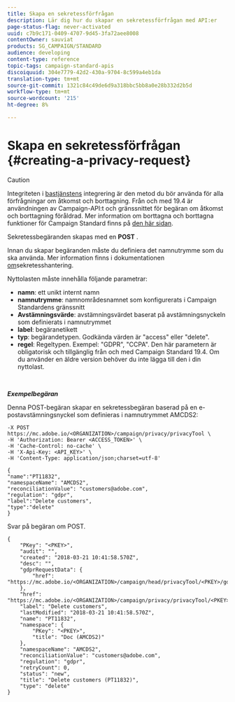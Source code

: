 ```yaml
---
title: Skapa en sekretessförfrågan
description: Lär dig hur du skapar en sekretessförfrågan med API:er
page-status-flag: never-activated
uuid: c7b9c171-0409-4707-9d45-3fa72aee8008
contentOwner: sauviat
products: SG_CAMPAIGN/STANDARD
audience: developing
content-type: reference
topic-tags: campaign-standard-apis
discoiquuid: 304e7779-42d2-430a-9704-8c599a4eb1da
translation-type: tm+mt
source-git-commit: 1321c84c49de6d9a318bbc5bb8a0e28b332d2b5d
workflow-type: tm+mt
source-wordcount: '215'
ht-degree: 8%

---
```



# Skapa en sekretessförfrågan {#creating-a-privacy-request}

>[!CAUTION]
>
>Integriteten i [bastjänstens](https://adobe.io/apis/cloudplatform/gdpr.html) integrering är den metod du bör använda för alla förfrågningar om åtkomst och borttagning. Från och med 19.4 är användningen av Campaign-API:t och gränssnittet för begäran om åtkomst och borttagning föråldrad. Mer information om borttagna och borttagna funktioner för Campaign Standard finns på [den här sidan](https://helpx.adobe.com/se/campaign/kb/acs-deprecated-and-removed-features.html).

Sekretessbegäranden skapas med en **POST** .

Innan du skapar begäranden måste du definiera det namnutrymme som du ska använda. Mer information finns i dokumentationen [om](https://helpx.adobe.com/se/campaign/kb/acs-privacy.html#ManagingPrivacyRequests)sekretesshantering.

Nyttolasten måste innehålla följande parametrar:

* **namn**: ett unikt internt namn
* **namnutrymme**: namnområdesnamnet som konfigurerats i Campaign Standardens gränssnitt
* **Avstämningsvärde**: avstämningsvärdet baserat på avstämningsnyckeln som definierats i namnutrymmet
* **label**: begäranetikett
* **typ**: begärandetypen. Godkända värden är &quot;access&quot; eller &quot;delete&quot;.
* **regel**: Regeltypen. Exempel: &quot;GDPR&quot;, &quot;CCPA&quot;. Den här parametern är obligatorisk och tillgänglig från och med Campaign Standard 19.4. Om du använder en äldre version behöver du inte lägga till den i din nyttolast.

<br/>

***Exempelbegäran***

Denna POST-begäran skapar en sekretessbegäran baserad på en e-postavstämningsnyckel som definieras i namnutrymmet AMCDS2:

```
-X POST https://mc.adobe.io/<ORGANIZATION>/campaign/privacy/privacyTool \
-H 'Authorization: Bearer <ACCESS_TOKEN>' \
-H 'Cache-Control: no-cache' \
-H 'X-Api-Key: <API_KEY>' \
-H 'Content-Type: application/json;charset=utf-8'

{
"name":"PT11832",
"namespaceName": "AMCDS2",
"reconciliationValue": "customers@adobe.com",
"regulation": "gdpr",
"label":"Delete customers",
"type":"delete"
}
```

Svar på begäran om POST.

```
{
    "PKey": "<PKEY>",
    "audit": "",
    "created": "2018-03-21 10:41:58.570Z",
    "desc": "",
    "gdprRequestData": {
        "href": "https://mc.adobe.io/<ORGANIZATION>/campaign/head/privacyTool/<PKEY>/gdprRequestData/"
    },
    "href": "https://mc.adobe.io/<ORGANIZATION>/campaign/privacy/privacyTool/<PKEY>",
    "label": "Delete customers",
    "lastModified": "2018-03-21 10:41:58.570Z",
    "name": "PT11832",
    "namespace": {
        "PKey": "<PKEY>",
        "title": "Doc (AMCDS2)"
    },
    "namespaceName": "AMCDS2",
    "reconciliationValue": "customers@adobe.com",
    "regulation": "gdpr",
    "retryCount": 0,
    "status": "new",
    "title": "Delete customers (PT11832)",
    "type": "delete"
}
```
